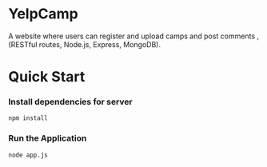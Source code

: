 # YelpCamp
A website where users can register and upload camps and post comments , (RESTful routes, Node.js, Express, MongoDB).


# Quick Start

### Install dependencies for server
```
npm install
```

### Run the Application
```
node app.js
```
